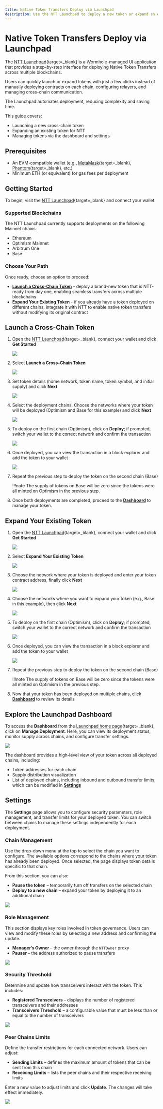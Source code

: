 ```yaml
---
title: Native Token Transfers Deploy via Launchpad
description: Use the NTT Launchpad to deploy a new token or expand an existing one across multiple chains. Manage transfers, supply, and settings.  
---
```


# Native Token Transfers Deploy via Launchpad

The [NTT Launchpad](){target=\_blank} is a Wormhole-managed UI application that provides a step-by-step interface for deploying Native Token Transfers across multiple blockchains.

Users can quickly launch or expand tokens with just a few clicks instead of manually deploying contracts on each chain, configuring relayers, and managing cross-chain communication.

The Launchpad automates deployment, reducing complexity and saving time.

This guide covers:

 - Launching a new cross-chain token
 - Expanding an existing token for NTT
 - Managing tokens via the dashboard and settings

## Prerequisites

 - An EVM-compatible wallet (e.g., [MetaMask](https://metamask.io/){target=\_blank}, [Phantom](https://phantom.com/){target=\_blank}, etc.)
 - Minimum ETH (or equivalent) for gas fees per deployment

## Getting Started

To begin, visit the [NTT Launchpad](){target=\_blank} and connect your wallet.

### Supported Blockchains

The NTT Launchpad currently supports deployments on the following Mainnet chains:

 - Ethereum
 - Optimism Mainnet
 - Arbitrum One
 - Base

### Choose Your Path

Once ready, choose an option to proceed:

 - [**Launch a Cross-Chain Token**](#launch-a-cross-chain-token) - deploy a brand-new token that is NTT-ready from day one, enabling seamless transfers across multiple blockchains
 - [**Expand Your Existing Token**](#expand-your-existing-token) - if you already have a token deployed on different chains, integrate it with NTT to enable native token transfers without modifying its original contract

## Launch a Cross-Chain Token

1. Open the [NTT Launchpad](){target=\_blank}, connect your wallet and click **Get Started**

    ![](/docs/images/build/contract-integrations/ntt/ntt-launchpad/ntt-launchpad-1.webp)
    
2. Select **Launch a Cross-Chain Token**

    ![](/docs/images/build/contract-integrations/ntt/ntt-launchpad/ntt-launchpad-2.webp)

3. Set token details (home network, token name, token symbol, and initial supply) and click **Next**

    ![](/docs/images/build/contract-integrations/ntt/ntt-launchpad/ntt-launchpad-3.webp)

4. Select the deployment chains. Choose the networks where your token will be deployed (Optimism and Base for this example) and click **Next**

    ![](/docs/images/build/contract-integrations/ntt/ntt-launchpad/ntt-launchpad-4.webp)

5. To deploy on the first chain (Optimism), click on **Deploy**; if prompted, switch your wallet to the correct network and confirm the transaction

    ![](/docs/images/build/contract-integrations/ntt/ntt-launchpad/ntt-launchpad-5.webp)

6. Once deployed, you can view the transaction in a block explorer and add the token to your wallet

    ![](/docs/images/build/contract-integrations/ntt/ntt-launchpad/ntt-launchpad-6.webp)

7. Repeat the previous step to deploy the token on the second chain (Base)

    !!!note
        The supply of tokens on Base will be zero since the tokens were all minted on Optimism in the previous step.

8. Once both deployments are completed, proceed to the [**Dashboard**](#dashboard-overview) to manage your token.

## Expand Your Existing Token

1. Open the [NTT Launchpad](){target=\_blank}, connect your wallet and click **Get Started**

    ![](/docs/images/build/contract-integrations/ntt/ntt-launchpad/ntt-launchpad-1.webp)

2. Select **Expand Your Existing Token**

    ![](/docs/images/build/contract-integrations/ntt/ntt-launchpad/ntt-launchpad-7.webp)

3. Choose the network where your token is deployed and enter your token contract address, finally click **Next**

    ![](/docs/images/build/contract-integrations/ntt/ntt-launchpad/ntt-launchpad-8.webp)

4. Choose the networks where you want to expand your token (e.g., Base in this example), then click **Next**

    ![](/docs/images/build/contract-integrations/ntt/ntt-launchpad/ntt-launchpad-9.webp)

5. To deploy on the first chain (Optimism), click on **Deploy**; if prompted, switch your wallet to the correct network and confirm the transaction

    ![](/docs/images/build/contract-integrations/ntt/ntt-launchpad/ntt-launchpad-5.webp)

6. Once deployed, you can view the transaction in a block explorer and add the token to your wallet

    ![](/docs/images/build/contract-integrations/ntt/ntt-launchpad/ntt-launchpad-6.webp)

7. Repeat the previous step to deploy the token on the second chain (Base)

    !!!note
        The supply of tokens on Base will be zero since the tokens were all minted on Optimism in the previous step.

8. Now that your token has been deployed on multiple chains, click [**Dashboard**](#dashboard-overview) to review its details

## Explore the Launchpad Dashboard

To access the **Dashboard** from the [Launchpad home page](){target=\_blank}, click on **Manage Deployment**. Here, you can view its deployment status, monitor supply across chains, and configure transfer settings.

![](/docs/images/build/contract-integrations/ntt/ntt-launchpad/ntt-launchpad-10.webp)

The dashboard provides a high-level view of your token across all deployed chains, including:

 - Token addresses for each chain
 - Supply distribution visualization
 - List of deployed chains, including inbound and outbound transfer limits, which can be modified in [**Settings**](#settings)

 <!-- INSERT_IMAGE_OF_THE_DASHBOARD -->

## Settings

The **Settings** page allows you to configure security parameters, role management, and transfer limits for your deployed token. You can switch between chains to manage these settings independently for each deployment.

### Chain Management

Use the drop-down menu at the top to select the chain you want to configure. The available options correspond to the chains where your token has already been deployed. Once selected, the page displays token details specific to that chain.

From this section, you can also:

 - **Pause the token** – temporarily turn off transfers on the selected chain
 - **Deploy to a new chain** – expand your token by deploying it to an additional chain

![](/docs/images/build/contract-integrations/ntt/ntt-launchpad/ntt-launchpad-11.webp)

### Role Management

This section displays key roles involved in token governance. Users can view and modify these roles by selecting a new address and confirming the update.

 - **Manager’s Owner** – the owner through the `NTTOwner` proxy
 - **Pauser** – the address authorized to pause transfers

![](/docs/images/build/contract-integrations/ntt/ntt-launchpad/ntt-launchpad-12.webp)

### Security Threshold

Determine and update how transceivers interact with the token. This includes:

 - **Registered Transceivers** – displays the number of registered transceivers and their addresses
 - **Transceivers Threshold** – a configurable value that must be less than or equal to the number of transceivers

![](/docs/images/build/contract-integrations/ntt/ntt-launchpad/ntt-launchpad-13.webp)

### Peer Chains Limits

Define the transfer restrictions for each connected network. Users can adjust:

 - **Sending Limits** – defines the maximum amount of tokens that can be sent from this chain
 - **Receiving Limits** – lists the peer chains and their respective receiving limits

Enter a new value to adjust limits and click **Update**. The changes will take effect immediately.

![](/docs/images/build/contract-integrations/ntt/ntt-launchpad/ntt-launchpad-14.webp)